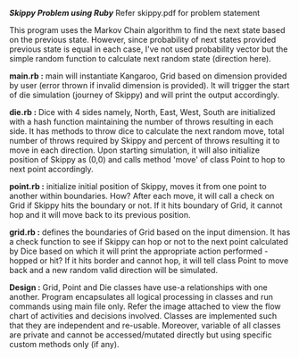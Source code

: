 ***Skippy Problem using Ruby***
Refer skippy.pdf for problem statement

This program uses the Markov Chain algorithm to find the next state based on the previous state. However, since probability of next states provided previous state is equal in each case, I've not used probability vector but the simple random function to calculate next random state (direction here).

**main.rb :** main will instantiate Kangaroo, Grid based on dimension provided by user (error thrown if invalid dimension is provided). It will trigger the start of die simulation (journey of Skippy) and will print the output accordingly.

**die.rb :** Dice with 4 sides namely, North, East, West, South are initialized with a hash function maintaining the number of throws resulting in each side. It has methods to throw dice to calculate the next random move, total number of throws required by Skippy and percent of throws resulting it to move in each direction.
Upon starting simulation, it will also initialize position of Skippy as (0,0) and calls method 'move' of class Point to hop to next point accordingly.

**point.rb :** initialize initial position of Skippy, moves it from one point to another within boundaries. How? After each move, it will call a check on Grid if Skippy hits the boundary or not. If it hits boundary of Grid, it cannot hop and it will move back to its previous position.

**grid.rb :** defines the boundaries of Grid based on the input dimension. It has a check function to see if Skippy can hop or not to the next point calculated by Dice based on which it will print the appropriate action performed - hopped or hit? If it hits border and cannot hop, it will tell class Point to move back and a new random valid direction will be simulated.

**Design :** Grid, Point and Die classes have use-a relationships with one another. Program encapsulates all logical processing in classes and run commands using main file only. Refer the image attached to view the flow chart of activities and decisions involved. Classes are implemented such that they are independent and re-usable. Moreover, variable of all classes are private and cannot be accessed/mutated directly but using specific custom methods only (if any).

